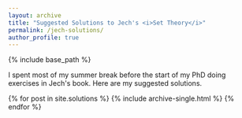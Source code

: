 ```yaml
---
layout: archive
title: "Suggested Solutions to Jech's <i>Set Theory</i>"
permalink: /jech-solutions/
author_profile: true
---
```


{% include base_path %}

I spent most of my summer break before the start of my PhD doing exercises in Jech's book. Here are my suggested solutions.

{% for post in site.solutions %}
  {% include archive-single.html %}
{% endfor %}